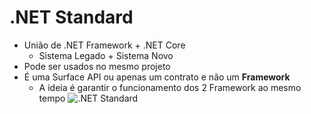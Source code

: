 #  .NET Standard

- União de .NET Framework + .NET Core
    - Sistema Legado + Sistema Novo
- Pode ser usados no mesmo projeto
- É uma Surface API ou apenas um contrato e não um **Framework** 
    - A ideia é garantir o funcionamento dos 2 Framework ao mesmo tempo
    ![.NET Standard](..\course-01\img\dotNET_Standard.PNG)
